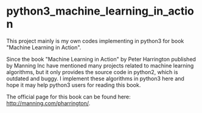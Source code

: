 # python3_machine_learning_in_action
This project mainly is my own codes implementing in python3 for book "Machine Learning in Action".

Since the book "Machine Learning in Action" by Peter Harrington published by Manning Inc have mentioned many projects related to machine learning algorithms, but it only provides the source code in python2, which is outdated and buggy. I implement these algorithms in python3 here and hope it may help python3 users for reading this book.

The official page for this book can be found here: http://manning.com/pharrington/.
